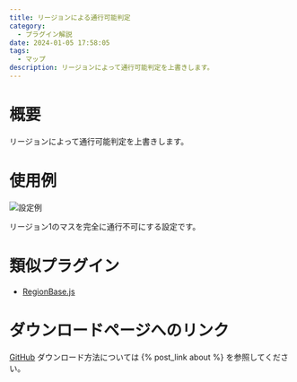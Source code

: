 ```yaml
---
title: リージョンによる通行可能判定
category:
  - プラグイン解説
date: 2024-01-05 17:58:05
tags:
  - マップ
description: リージョンによって通行可能判定を上書きします。
---
```


# 概要

リージョンによって通行可能判定を上書きします。

# 使用例

![設定例](setting.png "設定例")

リージョン1のマスを完全に通行不可にする設定です。

# 類似プラグイン

- [RegionBase.js](https://triacontane.blogspot.com/2020/08/rpgmz.html)

# ダウンロードページへのリンク

[GitHub](https://github.com/elleonard/DarkPlasma-MZ-Plugins/blob/release/DarkPlasma_PassageByRegion.js)
ダウンロード方法については {% post_link about %} を参照してください。
